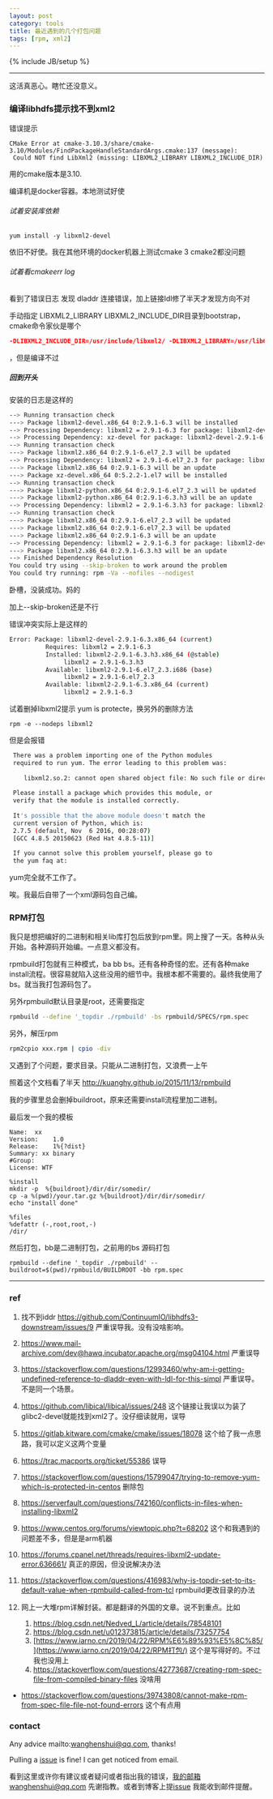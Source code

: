 ```yaml
---
layout: post
category: tools
title: 最近遇到的几个打包问题
tags: [rpm, xml2]
---
```


{% include JB/setup %}

---

这活真恶心。瞎忙还没意义。

### 编译libhdfs提示找不到xml2

错误提示

```shell
CMake Error at cmake-3.10.3/share/cmake-3.10/Modules/FindPackageHandleStandardArgs.cmake:137 (message):  
 Could NOT find LibXml2 (missing: LIBXML2_LIBRARY LIBXML2_INCLUDE_DIR)
```

用的cmake版本是3.10.

编译机是docker容器。本地测试好使

###### 试着安装库依赖

```shell
yum install -y libxml2-devel
```

依旧不好使。我在其他环境的docker机器上测试cmake 3 cmake2都没问题

###### 试着看cmakeerr log

看到了错误日志 发现 dladdr 连接错误，加上链接ldl修了半天才发现方向不对

手动指定 LIBXML2_LIBRARY LIBXML2_INCLUDE_DIR目录到bootstrap，cmake命令家伙是哪个

```cmake
-DLIBXML2_INCLUDE_DIR=/usr/include/libxml2/ -DLIBXML2_LIBRARY=/usr/lib64/
```

，但是编译不过

##### 回到开头

安装的日志是这样的

 ```bash
--> Running transaction check  
---> Package libxml2-devel.x86_64 0:2.9.1-6.3 will be installed  
--> Processing Dependency: libxml2 = 2.9.1-6.3 for package: libxml2-devel-2.9.1-6.3.x86_64  
--> Processing Dependency: xz-devel for package: libxml2-devel-2.9.1-6.3.x86_64  
--> Running transaction check  
---> Package libxml2.x86_64 0:2.9.1-6.el7_2.3 will be updated  
--> Processing Dependency: libxml2 = 2.9.1-6.el7_2.3 for package: libxml2-python-2.9.1-6.el7_2.3.x86_64  
---> Package libxml2.x86_64 0:2.9.1-6.3 will be an update  
---> Package xz-devel.x86_64 0:5.2.2-1.el7 will be installed  
--> Running transaction check  
---> Package libxml2-python.x86_64 0:2.9.1-6.el7_2.3 will be updated  
---> Package libxml2-python.x86_64 0:2.9.1-6.3.h3 will be an update  
--> Processing Dependency: libxml2 = 2.9.1-6.3.h3 for package: libxml2-python-2.9.1-6.3.h3.x86_64  
--> Running transaction check  
---> Package libxml2.x86_64 0:2.9.1-6.el7_2.3 will be updated  
---> Package libxml2.x86_64 0:2.9.1-6.el7_2.3 will be updated  
---> Package libxml2.x86_64 0:2.9.1-6.3 will be an update  
--> Processing Dependency: libxml2 = 2.9.1-6.3 for package: libxml2-devel-2.9.1-6.3.x86_64  
---> Package libxml2.x86_64 0:2.9.1-6.3.h3 will be an update  
--> Finished Dependency Resolution  
 You could try using --skip-broken to work around the problem  
 You could try running: rpm -Va --nofiles --nodigest  
 ```

卧槽，没装成功。妈的

加上--skip-broken还是不行



错误冲突实际上是这样的

```bash
Error: Package: libxml2-devel-2.9.1-6.3.x86_64 (current)  
          Requires: libxml2 = 2.9.1-6.3  
          Installed: libxml2-2.9.1-6.3.h3.x86_64 (@stable)  
               libxml2 = 2.9.1-6.3.h3  
          Available: libxml2-2.9.1-6.el7_2.3.i686 (base)  
               libxml2 = 2.9.1-6.el7_2.3  
          Available: libxml2-2.9.1-6.3.x86_64 (current)  
               libxml2 = 2.9.1-6.3 
```





试着删掉libxml2提示 yum is protecte，换另外的删除方法

```shell
rpm -e --nodeps libxml2
```

但是会报错



```bash
 There was a problem importing one of the Python modules  
 required to run yum. The error leading to this problem was:  
   
    libxml2.so.2: cannot open shared object file: No such file or directory  
   
 Please install a package which provides this module, or  
 verify that the module is installed correctly.  
   
 It's possible that the above module doesn't match the  
 current version of Python, which is:  
 2.7.5 (default, Nov  6 2016, 00:28:07)   
 [GCC 4.8.5 20150623 (Red Hat 4.8.5-11)]  
   
 If you cannot solve this problem yourself, please go to   
 the yum faq at:
```

yum完全就不工作了。

唉。我最后自带了一个xml源码包自己编。





### RPM打包

我只是想把编好的二进制和相关lib库打包后放到rpm里。网上搜了一天。各种从头开始。各种源码开始编。一点意义都没有。

rpmbuild打包就有三种模式，ba bb bs。还有各种奇怪的宏。还有各种make install流程。很容易就陷入这些没用的细节中。我根本都不需要的。最终我使用了bs。就当我打包源码包了。



另外rpmbuild默认目录是root，还需要指定

```bash
rpmbuild --define '_topdir ./rpmbuild' -bs rpmbuild/SPECS/rpm.spec
```

另外，解压rpm

```bash
rpm2cpio xxx.rpm | cpio -div
```



又遇到了个问题，要求目录。只能从二进制打包，又浪费一上午

照着这个文档看了半天 http://kuanghy.github.io/2015/11/13/rpmbuild

我的步骤里总会删掉buildroot，原来还需要install流程里加二进制。

最后发一个我的模板

```rpm
Name:  xx
Version:	1.0
Release:	1%{?dist}
Summary: xx binary
#Group:		
License: WTF	
 
%install
mkdir -p  %{buildroot}/dir/dir/somedir/
cp -a %(pwd)/your.tar.gz %{buildroot}/dir/dir/somedir/
echo "install done"

%files
%defattr (-,root,root,-)
/dir/
```

然后打包，bb是二进制打包，之前用的bs 源码打包

```shell
rpmbuild --define '_topdir ./rpmbuild' --buildroot=$(pwd)/rpmbuild/BUILDROOT -bb rpm.spec
```







----

### ref

1. 找不到iddr https://github.com/ContinuumIO/libhdfs3-downstream/issues/9 严重误导我。没有没啥影响。

2. https://www.mail-archive.com/dev@hawq.incubator.apache.org/msg04104.html 严重误导

3. https://stackoverflow.com/questions/12993460/why-am-i-getting-undefined-reference-to-dladdr-even-with-ldl-for-this-simpl 严重误导。不是同一个场景。

4. https://github.com/libical/libical/issues/248 这个链接让我误以为装了glibc2-devel就能找到xml2了。没仔细读就用，误导

5. https://gitlab.kitware.com/cmake/cmake/issues/18078 这个给了我一点思路，我可以定义这两个变量

6. https://trac.macports.org/ticket/55386 误导

7. https://stackoverflow.com/questions/15799047/trying-to-remove-yum-which-is-protected-in-centos 删除包

8. https://serverfault.com/questions/742160/conflicts-in-files-when-installing-libxml2

9. https://www.centos.org/forums/viewtopic.php?t=68202 这个和我遇到的问题差不多，但是是arm机器

10. https://forums.cpanel.net/threads/requires-libxml2-update-error.636661/ 真正的原因，但没说解决办法

11. https://stackoverflow.com/questions/416983/why-is-topdir-set-to-its-default-value-when-rpmbuild-called-from-tcl rpmbuild更改目录的办法

12. 网上一大堆rpm详解封装。都是翻译的外国的文章。说不到重点。比如

    1. https://blog.csdn.net/Nedved_L/article/details/78548101
    2. https://blog.csdn.net/u012373815/article/details/73257754
    3. [https://www.iarno.cn/2019/04/22/RPM%E6%89%93%E5%8C%85/](https://www.iarno.cn/2019/04/22/RPM打包/) 这个是写得好的。不过我也没用上
    4. https://stackoverflow.com/questions/42773687/creating-rpm-spec-file-from-compiled-binary-files 没啥用

    
    
    
    
- https://stackoverflow.com/questions/39743808/cannot-make-rpm-from-spec-file-file-not-found-errors 这个有点用    
      

### contact

Any advice mailto:wanghenshui@qq.com, thanks! 

Pulling a [issue](https://github.com/wanghenshui/wanghenshui.github.io/issues/new) is fine! I can get noticed from email.

看到这里或许你有建议或者疑问或者指出我的错误，我的邮箱wanghenshui@qq.com 先谢指教。或者到博客上提[issue](https://github.com/wanghenshui/wanghenshui.github.io/issues/new) 我能收到邮件提醒。